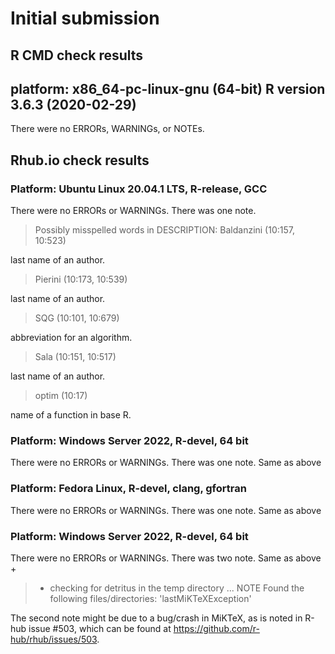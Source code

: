 # Initial submission
## R CMD check results

## platform: x86_64-pc-linux-gnu (64-bit) R version 3.6.3 (2020-02-29)
There were no ERRORs, WARNINGs, or NOTEs.

## Rhub.io check results
### Platform:	Ubuntu Linux 20.04.1 LTS, R-release, GCC
There were no ERRORs or WARNINGs. There was one note.
> Possibly misspelled words in DESCRIPTION:
  > Baldanzini (10:157, 10:523)  
  
  last name of an author.
  
  > Pierini (10:173, 10:539)
  
  last name of an author.
  
  > SQG (10:101, 10:679)
  
  abbreviation for an algorithm.
    
  > Sala (10:151, 10:517) 
  
  last name of an author.
    
  > optim (10:17)
  
  name of a function in base R.
    
### Platform:	Windows Server 2022, R-devel, 64 bit
There were no ERRORs or WARNINGs. There was one note.
Same as above

    
### Platform:	Fedora Linux, R-devel, clang, gfortran
There were no ERRORs or WARNINGs. There was one note.
Same as above

### Platform:	Windows Server 2022, R-devel, 64 bit
There were no ERRORs or WARNINGs. There was two note.
Same as above + 
> * checking for detritus in the temp directory ... NOTE
Found the following files/directories:
  'lastMiKTeXException'

The second note might be due to a bug/crash in MiKTeX, as is noted in R-hub issue #503, which can be found at https://github.com/r-hub/rhub/issues/503.
